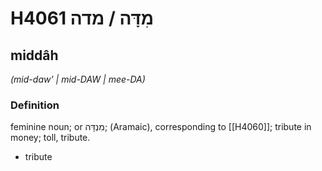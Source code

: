 # H4061 מִדָּה / מדה

## middâh

_(mid-daw' | mid-DAW | mee-DA)_

### Definition

feminine noun; or מִנְדָּה; (Aramaic), corresponding to [[H4060]]; tribute in money; toll, tribute.

- tribute
